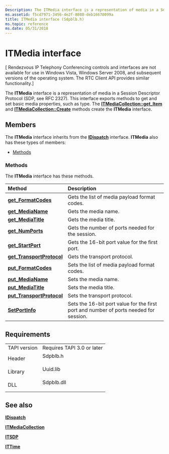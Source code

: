 ```yaml
---
Description: The ITMedia interface is a representation of media in a Session Descriptor Protocol (SDP, see RFC 2327).
ms.assetid: f5cd7971-3456-4e2f-8808-deb16678099a
title: ITMedia interface (Sdpblb.h)
ms.topic: reference
ms.date: 05/31/2018
---
```


# ITMedia interface

\[ Rendezvous IP Telephony Conferencing controls and interfaces are not available for use in Windows Vista, Windows Server 2008, and subsequent versions of the operating system. The RTC Client API provides similar functionality.\]

The **ITMedia** interface is a representation of media in a Session Descriptor Protocol (SDP, see RFC 2327). This interface exports methods to get and set basic media properties, such as type. The [**ITMediaCollection::get\_Item**](itmediacollection-get-item.md) and [**ITMediaCollection::Create**](itmediacollection-create.md) methods create the **ITMedia** interface.

## Members

The **ITMedia** interface inherits from the [**IDispatch**](https://msdn.microsoft.com/library/ms221608(v=VS.71).aspx) interface. **ITMedia** also has these types of members:

-   [Methods](#methods)

### Methods

The **ITMedia** interface has these methods.



| Method                                                          | Description                                                                                      |
|:----------------------------------------------------------------|:-------------------------------------------------------------------------------------------------|
| [**get\_FormatCodes**](itmedia-get-formatcodes.md)             | Gets the list of media payload format codes.<br/>                                          |
| [**get\_MediaName**](itmedia-get-medianame.md)                 | Gets the media name.<br/>                                                                  |
| [**get\_MediaTitle**](itmedia-get-mediatitle.md)               | Gets the media title.<br/>                                                                 |
| [**get\_NumPorts**](itmedia-get-numports.md)                   | Gets the number of ports needed for the session.<br/>                                      |
| [**get\_StartPort**](itmedia-get-startport.md)                 | Gets the 16-bit port value for the first port.<br/>                                        |
| [**get\_TransportProtocol**](itmedia-get-transportprotocol.md) | Gets the transport protocol.<br/>                                                          |
| [**put\_FormatCodes**](itmedia-put-formatcodes.md)             | Sets the list of media payload format codes.<br/>                                          |
| [**put\_MediaName**](itmedia-put-medianame.md)                 | Sets the media name.<br/>                                                                  |
| [**put\_MediaTitle**](itmedia-put-mediatitle.md)               | Sets the media title.<br/>                                                                 |
| [**put\_TransportProtocol**](itmedia-put-transportprotocol.md) | Sets the transport protocol.<br/>                                                          |
| [**SetPortInfo**](itmedia-setportinfo.md)                      | Sets the 16-bit port value for the first port and number of ports needed for session.<br/> |



 

## Requirements



|                         |                                                                                       |
|-------------------------|---------------------------------------------------------------------------------------|
| TAPI version<br/> | Requires TAPI 3.0 or later<br/>                                                 |
| Header<br/>       | <dl> <dt>Sdpblb.h</dt> </dl>   |
| Library<br/>      | <dl> <dt>Uuid.lib</dt> </dl>   |
| DLL<br/>          | <dl> <dt>Sdpblb.dll</dt> </dl> |



## See also

<dl> <dt>

[**IDispatch**](https://msdn.microsoft.com/library/ms221608(v=VS.71).aspx)
</dt> <dt>

[**ITMediaCollection**](itmediacollection.md)
</dt> <dt>

[**ITSDP**](itsdp.md)
</dt> <dt>

[**ITTime**](ittime.md)
</dt> </dl>

 

 





